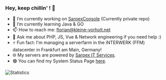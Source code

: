 ### Hey, keep chillin' ! 👋

- 🔭 I’m currently working on [SarpexConsole](https://github.com/Cr4zyFl1x/SarpexManagementCenter) (Currently private repo)
- 🌱 I’m currently learning Java & GO 
- 📫 How to reach me: [florian@kleine-vorholt.net](mailto:florian@kleine-vorholt.net)
- 💬 Ask me about PHP, JS, Vue & Network engineering if you need help :)
- ⚡ Fun fact: I'm managing a serverfarm in the iNTERWERK (FFM) datacenter in Frankfurt am Main, Germany!
- 🌐 My servers are powered by [Sarpex IT Services](https://sarpex.eu).
- 🟢 You can find my System Status Page [here](https://status.sarpex.eu).

![Statistics](https://github-readme-stats.vercel.app/api?username=Cr4zyFl1x&show_icons=true&theme=tokyonight)


<!--
### Hi there 👋

Here are some ideas to get you started:

- 🔭 I’m currently working on ...
- 🌱 I’m currently learning ...
- 👯 I’m looking to collaborate on ...
- 🤔 I’m looking for help with ...
- 💬 Ask me about ...
- 📫 How to reach me: ...
- 😄 Pronouns: ...
- ⚡ Fun fact: ...
-->

